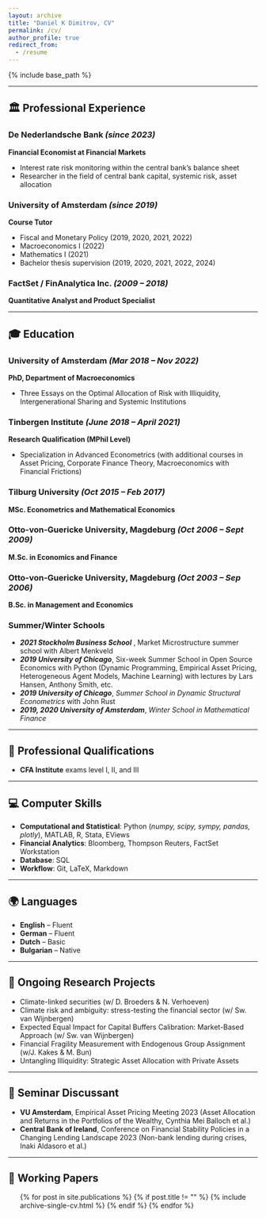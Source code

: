 ```yaml
---
layout: archive
title: "Daniel K Dimitrov, CV"
permalink: /cv/
author_profile: true
redirect_from:
  - /resume
---
```


{% include base_path %}

---

## 🏛️ Professional Experience

### **De Nederlandsche Bank** _(since 2023)_ 
**Financial Economist at Financial Markets**

- Interest rate risk monitoring within the central bank’s balance sheet
- Researcher in the field of central bank capital, systemic risk, asset allocation

### **University of Amsterdam** _(since 2019)_
**Course Tutor**

- Fiscal and Monetary Policy (2019, 2020, 2021, 2022)
- Macroeconomics I (2022)
- Mathematics I (2021)
- Bachelor thesis supervision (2019, 2020, 2021, 2022, 2024)

### **FactSet / FinAnalytica Inc.** _(2009 – 2018)_ 
**Quantitative Analyst and Product Specialist**

---

## 🎓 Education

### **University of Amsterdam** _(Mar 2018 – Nov 2022)_
**PhD, Department of Macroeconomics**

- Three Essays on the Optimal Allocation of Risk with Illiquidity, Intergenerational Sharing and Systemic Institutions

### **Tinbergen Institute** _(June 2018 – April 2021)_
**Research Qualification (MPhil Level)**

- Specialization in Advanced Econometrics (with additional courses in Asset Pricing, Corporate Finance Theory, Macroeconomics with Financial Frictions)

### **Tilburg University** _(Oct 2015 – Feb 2017)_
**MSc. Econometrics and Mathematical Economics**

### **Otto-von-Guericke University, Magdeburg** _(Oct 2006 – Sept 2009)_
**M.Sc. in Economics and Finance**

### **Otto-von-Guericke University, Magdeburg** _(Oct 2003 – Sep 2006)_
**B.Sc. in Management and Economics**

### **Summer/Winter Schools**

- **_2021 Stockholm Business School_** , Market Microstructure summer school with Albert Menkveld
- **_2019 University of Chicago_**, Six-week Summer School in Open Source Economics with Python (Dynamic Programming, Empirical Asset Pricing, Heterogeneous Agent Models, Machine Learning) with lectures by Lars Hansen, Anthony Smith, etc.
- **_2019 University of Chicago_**, _Summer School in Dynamic Structural Econometrics_ with John Rust
- **_2019, 2020 University of Amsterdam_**, _Winter School in Mathematical Finance_

---

## 📜 Professional Qualifications

- **CFA Institute** exams level I, II, and III

---

## 💻 Computer Skills

- **Computational and Statistical**: Python (_numpy, scipy, sympy, pandas, plotly_), MATLAB, R, Stata, EViews
- **Financial Analytics**: Bloomberg, Thompson Reuters, FactSet Workstation
- **Database**: SQL
- **Workflow**: Git, LaTeX, Markdown

---

## 🌍 Languages

- **English** – Fluent
- **German** – Fluent
- **Dutch** – Basic
- **Bulgarian** – Native

---

## 🔬 Ongoing Research Projects

- Climate-linked securities (w/ D. Broeders & N. Verhoeven)
- Climate risk and ambiguity: stress-testing the financial sector (w/ Sw. van Wijnbergen)
- Expected Equal Impact for Capital Buffers Calibration: Market-Based Approach (w/ Sw. van Wijnbergen)
- Financial Fragility Measurement with Endogenous Group Assignment (w/J. Kakes & M. Bun)
- Untangling Illiquidity: Strategic Asset Allocation with Private Assets

---

## 🎤 Seminar Discussant

- **VU Amsterdam**, Empirical Asset Pricing Meeting 2023 (Asset Allocation and Returns in the Portfolios of the Wealthy, Cynthia Mei Balloch et al.)
- **Central Bank of Ireland**, Conference on Financial Stability Policies in a Changing Lending Landscape 2023 (Non-bank lending during crises, Inaki Aldasoro et al.)

---

## 📄 Working Papers

<ul>
  {% for post in site.publications %}
    {% if post.title != "" %}
      {% include archive-single-cv.html %}
    {% endif %}
  {% endfor %}
</ul>